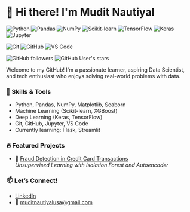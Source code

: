 # 👋 Hi there! I'm Mudit Nautiyal

![Python](https://img.shields.io/badge/Python-3776AB?style=flat-square&logo=python&logoColor=white)
![Pandas](https://img.shields.io/badge/Pandas-150458?style=flat-square&logo=pandas&logoColor=white)
![NumPy](https://img.shields.io/badge/NumPy-013243?style=flat-square&logo=numpy&logoColor=white)
![Scikit-learn](https://img.shields.io/badge/scikit--learn-F7931E?style=flat-square&logo=scikit-learn&logoColor=black)
![TensorFlow](https://img.shields.io/badge/TensorFlow-FF6F00?style=flat-square&logo=tensorflow&logoColor=white)
![Keras](https://img.shields.io/badge/Keras-D00000?style=flat-square&logo=keras&logoColor=white)
![Jupyter](https://img.shields.io/badge/Jupyter-F37626?style=flat-square&logo=jupyter&logoColor=white)

![Git](https://img.shields.io/badge/Git-F05032?style=flat-square&logo=git&logoColor=white)
![GitHub](https://img.shields.io/badge/GitHub-181717?style=flat-square&logo=github&logoColor=white)
![VS Code](https://img.shields.io/badge/VS_Code-007ACC?style=flat-square&logo=visual-studio-code&logoColor=white)


![GitHub followers](https://img.shields.io/github/followers/YOUR_USERNAME?style=social)
![GitHub User's stars](https://img.shields.io/github/stars/YOUR_USERNAME?affiliations=OWNER%2CCOLLABORATOR%2CORGANIZATION_MEMBER&style=social)


Welcome to my GitHub! I'm a passionate learner, aspiring Data Scientist, and tech enthusiast who enjoys solving real-world problems with data.

### 🧠 Skills & Tools
- Python, Pandas, NumPy, Matplotlib, Seaborn
- Machine Learning (Scikit-learn, XGBoost)
- Deep Learning (Keras, TensorFlow)
- Git, GitHub, Jupyter, VS Code
- Currently learning: Flask, Streamlit


### 🔥 Featured Projects
- 🚨 [Fraud Detection in Credit Card Transactions](https://github.com/MuditNautiyal-21/Credit-Card-Fraud-Detection)  
  *Unsupervised Learning with Isolation Forest and Autoencoder*

<!-- Add more featured repos below -->
<!-- - 📈 [Tesla Stock Price Predictor](https://github.com/MuditNautiyal-21/tesla-stock-analysis-project-python) -->

### 📫 Let’s Connect!
- [LinkedIn](https://www.linkedin.com/in/mudit-nautiyal/)
- 📧 muditnautiyalusa@gmail.com
